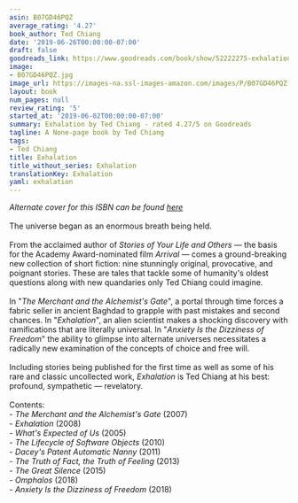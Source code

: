 ```yaml
---
asin: B07GD46PQZ
average_rating: '4.27'
book_author: Ted Chiang
date: '2019-06-26T00:00:00-07:00'
draft: false
goodreads_link: https://www.goodreads.com/book/show/52222275-exhalation
image:
- B07GD46PQZ.jpg
image_url: https://images-na.ssl-images-amazon.com/images/P/B07GD46PQZ.01._SCLZZZZZZZ.jpg
layout: book
num_pages: null
review_rating: '5'
started_at: '2019-06-02T00:00:00-07:00'
summary: Exhalation by Ted Chiang - rated 4.27/5 on Goodreads
tagline: A None-page book by Ted Chiang
tags:
- Ted Chiang
title: Exhalation
title_without_series: Exhalation
translationKey: Exhalation
yaml: exhalation
---
```


<i>Alternate cover for this ISBN can be found <a href="https://www.goodreads.com/book/show/41709682-exhalation" rel="nofollow noopener">here</a></i><br /><br />The universe began as an enormous breath being held.<br /><br />From the acclaimed author of <i>Stories of Your Life and Others</i> — the basis for the Academy Award-nominated film <i>Arrival</i> — comes a ground-breaking new collection of short fiction: nine stunningly original, provocative, and poignant stories. These are tales that tackle some of humanity's oldest questions along with new quandaries only Ted Chiang could imagine.<br /><br />In "<i>The Merchant and the Alchemist's Gate</i>", a portal through time forces a fabric seller in ancient Baghdad to grapple with past mistakes and second chances. In "<i>Exhalation</i>", an alien scientist makes a shocking discovery with ramifications that are literally universal. In "<i>Anxiety Is the Dizziness of Freedom</i>" the ability to glimpse into alternate universes necessitates a radically new examination of the concepts of choice and free will.<br /><br />Including stories being published for the first time as well as some of his rare and classic uncollected work, <i>Exhalation</i> is Ted Chiang at his best: profound, sympathetic — revelatory.<br /><br />Contents:<br />- <i>The Merchant and the Alchemist's Gate</i> (2007)<br />- <i>Exhalation</i> (2008)<br />- <i>What's Expected of Us</i> (2005)<br />- <i>The Lifecycle of Software Objects</i> (2010)<br />- <i>Dacey's Patent Automatic Nanny</i> (2011)<br />- <i>The Truth of Fact, the Truth of Feeling</i> (2013)<br />- <i>The Great Silence</i> (2015)<br />- <i>Omphalos</i> (2018)<br />- <i>Anxiety Is the Dizziness of Freedom</i> (2018)<br /><br />